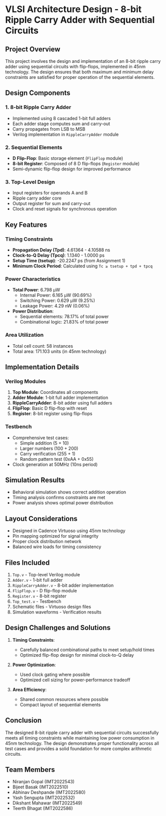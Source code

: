
# VLSI Architecture Design - 8-bit Ripple Carry Adder with Sequential Circuits

## Project Overview
This project involves the design and implementation of an 8-bit ripple carry adder using sequential circuits with flip-flops, implemented in 45nm technology. The design ensures that both maximum and minimum delay constraints are satisfied for proper operation of the sequential elements.



## Design Components

### 1. 8-bit Ripple Carry Adder
- Implemented using 8 cascaded 1-bit full adders
- Each adder stage computes sum and carry-out
- Carry propagates from LSB to MSB
- Verilog implementation in `RippleCarryAdder` module

### 2. Sequential Elements
- **D Flip-Flop**: Basic storage element (`FlipFlop` module)
- **8-bit Register**: Composed of 8 D flip-flops (`Register` module)
- Semi-dynamic flip-flop design for improved performance

### 3. Top-Level Design
- Input registers for operands A and B
- Ripple carry adder core
- Output register for sum and carry-out
- Clock and reset signals for synchronous operation

## Key Features

### Timing Constraints
- **Propagation Delay (Tpd)**: 4.61364 - 4.10588 ns
- **Clock-to-Q Delay (Tpcq)**: 1.1340 - 1.0000 ps
- **Setup Time (tsetup)**: -20.2247 ps (from Assignment 1)
- **Minimum Clock Period**: Calculated using `Tc ≥ tsetup + tpd + tpcq`

### Power Characteristics
- **Total Power**: 6.798 μW
  - Internal Power: 6.165 μW (90.69%)
  - Switching Power: 0.629 μW (9.25%)
  - Leakage Power: 4.29 nW (0.06%)
- **Power Distribution**:
  - Sequential elements: 78.17% of total power
  - Combinational logic: 21.83% of total power

### Area Utilization
- Total cell count: 58 instances
- Total area: 171.103 units (in 45nm technology)

## Implementation Details

### Verilog Modules
1. **Top Module**: Coordinates all components
2. **Adder Module**: 1-bit full adder implementation
3. **RippleCarryAdder**: 8-bit adder using full adders
4. **FlipFlop**: Basic D flip-flop with reset
5. **Register**: 8-bit register using flip-flops

### Testbench
- Comprehensive test cases:
  - Simple addition (5 + 10)
  - Larger numbers (100 + 200)
  - Carry verification (255 + 1)
  - Random pattern test (0xAA + 0x55)
- Clock generation at 50MHz (10ns period)

## Simulation Results
- Behavioral simulation shows correct addition operation
- Timing analysis confirms constraints are met
- Power analysis shows optimal power distribution

## Layout Considerations
- Designed in Cadence Virtuoso using 45nm technology
- Pin mapping optimized for signal integrity
- Proper clock distribution network
- Balanced wire loads for timing consistency

## Files Included
1. `Top.v` - Top-level Verilog module
2. `Adder.v` - 1-bit full adder
3. `RippleCarryAdder.v` - 8-bit adder implementation
4. `FlipFlop.v` - D flip-flop module
5. `Register.v` - 8-bit register
6. `Top_test.v` - Testbench
7. Schematic files - Virtuoso design files
8. Simulation waveforms - Verification results

## Design Challenges and Solutions
1. **Timing Constraints**:
   - Carefully balanced combinational paths to meet setup/hold times
   - Optimized flip-flop design for minimal clock-to-Q delay
   
2. **Power Optimization**:
   - Used clock gating where possible
   - Optimized cell sizing for power-performance tradeoff

3. **Area Efficiency**:
   - Shared common resources where possible
   - Compact layout of sequential elements

## Conclusion
The designed 8-bit ripple carry adder with sequential circuits successfully meets all timing constraints while maintaining low power consumption in 45nm technology. The design demonstrates proper functionality across all test cases and provides a solid foundation for more complex arithmetic circuits.

## Team Members
- Niranjan Gopal (IMT2022543)
- Bijeet Basak (IMT2022510)
- Abhinav Deshpande (IMT2022580)
- Yash Sengupta (IMT2022532)
- Dikshant Mahawar (IMT2022549)
- Teerth Bhagat (IMT2022586)

